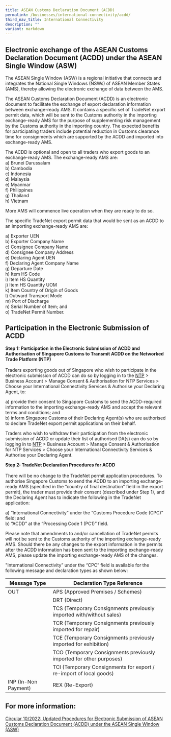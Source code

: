 ```yaml
---
title: ASEAN Customs Declaration Document (ACDD)
permalink: /businesses/international-connectivity/acdd/
third_nav_title: International Connectivity
description: ""
variant: markdown
---
```

## Electronic exchange of the ASEAN Customs Declaration Document (ACDD) under the ASEAN Single Window (ASW)

The ASEAN Single Window (ASW) is a regional initiative that connects and integrates the National Single Windows (NSWs) of ASEAN Member States (AMS), thereby allowing the electronic exchange of data between the AMS. <br> 

The ASEAN Customs Declaration Document (ACDD) is an electronic document to facilitate the exchange of export declaration information between exchange-ready AMS. It contains a specific set of TradeNet export permit data, which will be sent to the Customs authority in the importing exchange-ready AMS for the purpose of supplementing risk management by the Customs authority in the importing country. The expected benefits for participating traders include potential reduction in Customs clearance time for consignments which are supported by the ACDD and imported into exchange-ready AMS. <br>

The ACDD is optional and open to all traders who export goods to an exchange-ready AMS. The exchange-ready AMS are: <br>
  a)  Brunei Darussalam<br>
	b)  Cambodia<br>
  c)  Indonesia<br>
	d)  Malaysia<br>
  e)  Myanmar<br>
	f)  Philippines<br>
  g)  Thailand<br>
	h)  Vietnam<br>

More AMS will commence live operation when they are ready to do so.<br>

The specific TradeNet export permit data that would be sent as an ACDD to an importing exchange-ready AMS are:<br>

  a)  Exporter UEN<br>
  b)  Exporter Company Name<br>
  c)  Consignee Company Name<br>
  d)  Consignee Company Address<br>
  e)  Declaring Agent UEN<br>
  f)  Declaring Agent Company Name<br>
  g)  Departure Date<br>
  h)  Item HS Code<br>
  i)  Item HS Quantity<br>
  j)  Item HS Quantity UOM<br>
  k)  Item Country of Origin of Goods<br>
  l)  Outward Transport Mode<br>
  m)  Port of Discharge<br>
  n)  Serial Number of Item; and<br>
  o)  TradeNet Permit Number.<br>

## Participation in the Electronic Submission of ACDD

**Step 1: Participation in the Electronic Submission of ACDD and Authorisation of Singapore Customs to Transmit ACDD on the Networked Trade Platform (NTP)**<br><br>
Traders exporting goods out of Singapore who wish to participate in the electronic submission of ACDD can do so by logging in to the [NTP](https://www.ntp.gov.sg/home/) &gt; Business Account &gt; Manage Consent &amp; Authorisation for NTP Services &gt; Choose your International Connectivity Services &amp; Authorise your Declaring Agent, to: <br>

  a)  provide their consent to Singapore Customs to send the ACDD-required information to the importing exchange-ready AMS and accept the relevant terms and conditions; and <br>
  b) inform Singapore Customs of their Declaring Agent(s) who are authorised to declare TradeNet export permit applications on their behalf.<br>

Traders who wish to withdraw their participation from the electronic submission of ACDD or update their list of authorised DA(s) can do so by logging in to [NTP](https://www.ntp.gov.sg/home/) &gt; Business Account &gt; Manage Consent &amp; Authorisation for NTP Services &gt; Choose your International Connectivity Services &amp; Authorise your Declaring Agent.<br>



**Step 2: TradeNet Declaration Procedures for ACDD**<br><br> 
There will be no change to the TradeNet permit application procedures. To authorise Singapore Customs to send the ACDD to an importing exchange-ready AMS (specified in the “country of final destination” field in the export permit), the trader must provide their consent (described under Step 1), and the Declaring Agent has to indicate the following in the TradeNet application:<br>

  a)  “International Connectivity” under the “Customs Procedure Code (CPC)” field; and<br>
  b)  “ACDD” at the “Processing Code 1 (PC1)” field.

Please note that amendments to and/or cancellation of TradeNet permits will not be sent to the Customs authority of the importing exchange-ready AMS. Should there be any changes to the export information in the permits after the ACDD information has been sent to the importing exchange-ready AMS, please update the importing exchange-ready AMS of the changes.

"International Connectivity” under the “CPC” field is available for the following message and declaration types as shown below:

| Message Type | Declaration Type Reference |
|--|--|
| OUT | APS (Approved Premises / Schemes)|
|  | DRT (Direct) |
|  | TCS (Temporary Consignments previously imported with/without sales) |
|  | TCR (Temporary Consignments previously imported for repair) |
|  | TCE (Temporary Consignments previously imported for exhibition) |
|  | TCO (Temporary Consignments previously imported for other purposes) |
|  | TCI (Temporary Consignments for export / re-import of local goods) |
| INP (In-Non Payment)| REX (Re-Export) | 

## For more information:
[Circular 10/2022: Updated Procedures for Electronic Submission of ASEAN Customs Declaration Document (ACDD) under the ASEAN Single Window (ASW)](/files/circular_10_2022_ver1.pdf)